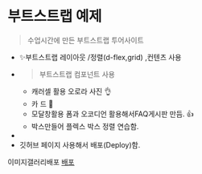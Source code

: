 <!-- md마크다운문법는 html보다 간단한 태그언어다. -->
# 부트스트랩 예제
 

> 수업시간에 만든 부트스트랩 투어사이트
+ ✨부트스트랩 레이아웃 /정렬(d-flex,grid) ,컨텐츠 사용
+ > 부트스트랩 컴포넌트 사용
    - 캐러셀 활용 오로라 사진 👌
    - 카 드 💋
    - 모달창활용 폼과 오코디언 활용해서FAQ게시판 만듬.  👍
    - 박스만들어 플렉스 박스 정렬 연습함.
+ 
+ 깃허브 페이지 사용해서 배포(Deploy)함.

이미지갤러리배포
[배포](https://galfer9.github.io/ImageGallery/)



